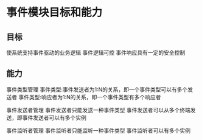 # 事件模块目标和能力

## 目标
  
  使系统支持事件驱动的业务逻辑
  事件逻辑可控
  事件响应具有一定的安全控制

## 能力

  事件类型管理
  事件类型:事件发送者为1:N的关系，即一个事件类型可以有多个发送者
  事件类型:响应者为1:N的关系，即一个事件类型有多个响应者

  事件发送者管理
  事件发送者只能发送一种事件类型
  事件发送者可以从多个终端发送，即事件发送者可以有多个实例

  事件监听者管理
  事件监听者只能监听一种事件类型
  事件监听者可以有多个实例
